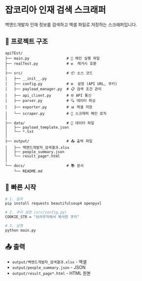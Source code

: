 # 잡코리아 인재 검색 스크래퍼

백엔드개발자 인재 정보를 검색하고 엑셀 파일로 저장하는 스크래퍼입니다.

## 📁 프로젝트 구조

```
apiTEst/
├── main.py                 # 🚀 메인 실행 파일
├── realTest.py             # ♻️  레거시 호환
│
├── src/                    # 📦 소스 코드
│   ├── __init__.py
│   ├── config.py           # ⚙️  설정 (API URL, 쿠키)
│   ├── payload_manager.py  # 📋 검색 조건 관리
│   ├── api_client.py       # 🌐 API 통신
│   ├── parser.py           # 🔍 데이터 파싱
│   ├── exporter.py         # 📊 엑셀 저장
│   └── scraper.py          # 🤖 스크래퍼 메인 로직
│
├── data/                   # 📄 데이터 파일
│   ├── payload_template.json
│   └── *.txt
│
├── output/                 # 📤 출력 파일
│   ├── 백엔드개발자_검색결과.xlsx
│   ├── people_summary.json
│   └── result_page*.html
│
└── docs/                   # 📚 문서
    └── README.md
```

## 🚀 빠른 시작

```bash
# 1. 설치
pip install requests beautifulsoup4 openpyxl

# 2. 쿠키 설정 (src/config.py)
COOKIE_STR = "브라우저에서 복사한 쿠키"

# 3. 실행
python main.py
```

## 📤 출력

- `output/백엔드개발자_검색결과.xlsx` - 엑셀
- `output/people_summary.json` - JSON
- `output/result_page*.html` - HTML 원본
